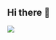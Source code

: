 ## Hi there 👋

<img
  align="center"
  src="https://github-readme-stats.vercel.app/api/?username=rebelchris&theme=dracula"
/>
